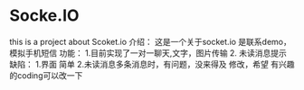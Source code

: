 # Socke.IO
this is a project about Scoket.io 
介绍：
   这是一个关于socket.io 是联系demo，模拟手机短信
功能：
   1.目前实现了一对一聊天,文字，图片传输
   2. 未读消息提示
 缺陷：
   1.界面 简单
   2.未读消息多条消息时，有问题，没来得及 修改，希望 有兴趣的coding可以改一下
